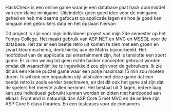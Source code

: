 HackCheck is een online game waar je een database gaat hack doormiddel van een kleine minigame. Uiteindelijk geen goed idee voor de minigame gehad en heb me daarna gefocust op applicatie lagen en hoe je goed kan omgaan met gebruikers data en het opslaan hiervan 

Dit project is zijn voor mijn individueel project van mijn 2de semester op het Fontys College. Het maakt gebruik van ASP.NET en MVC en MSSQL voor de database. Het zal er een beetje retro uit komen te zien met een groen en zwart kleurenschema, denk hierbij aan de Matrix bijvoorbeeld. Het hoofddoel van de applicatie zal entertainment zijn, het is tenslotte een soort game. Er zullen weinig tot geen echte hacker concepten gebruikt worden omdat dit waarschijnlijke te ingewikkeld zou zijn voor de gebruikers. Ik zie dit als een kleine puzzel game waar een potje maximaal 15 min zou moeten duren. Ik wil ook een bepaalden stijl uitstralen met deze game dat een beetje retro is zoals eerder beschreven, en dat dit ook het gene zal zijn dat de spelers het meeste zullen herinner. 
Het bestaat uit 3 lagen, iedere laag kan zou individueel gebruikt kunnen worden en zitten niet hardcoded aan elkaar. Front end is natuurlijk dan ASP Core 5 met MVC en de andere zijn ASP Core 5 class libraries. En een testcases voor de containers 




